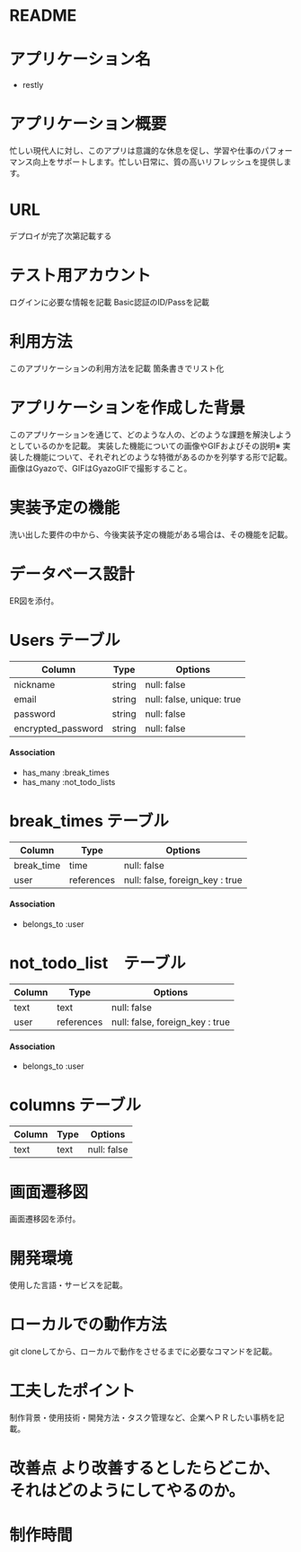 # README

# アプリケーション名	
* restly


# アプリケーション概要	
忙しい現代人に対し、このアプリは意識的な休息を促し、学習や仕事のパフォーマンス向上をサポートします。忙しい日常に、質の高いリフレッシュを提供します。

# URL	
デプロイが完了次第記載する

# テスト用アカウント	
ログインに必要な情報を記載
Basic認証のID/Passを記載

# 利用方法	
このアプリケーションの利用方法を記載
箇条書きでリスト化

# アプリケーションを作成した背景	
このアプリケーションを通じて、どのような人の、どのような課題を解決しようとしているのかを記載。
実装した機能についての画像やGIFおよびその説明※	実装した機能について、それぞれどのような特徴があるのかを列挙する形で記載。画像はGyazoで、GIFはGyazoGIFで撮影すること。

# 実装予定の機能	
洗い出した要件の中から、今後実装予定の機能がある場合は、その機能を記載。

# データベース設計	
ER図を添付。

# Users テーブル
| Column             | Type      | Options                   |
|--------------------|-----------|---------------------------|
| nickname           | string    | null: false               |
| email              | string    | null: false, unique: true |
| password           | string    | null: false               |
| encrypted_password | string    | null: false               |

#### Association
- has_many :break_times
- has_many :not_todo_lists


# break_times テーブル
| Column      | Type      | Options                            |
|-------------|-----------|------------------------------------|
| break_time  | time      | null: false                        |
| user        | references| null: false, foreign_key : true    |

#### Association
- belongs_to :user


# not_todo_list　テーブル
| Column      | Type      | Options                                   |
|-------------|-----------|-------------------------------------------|
| text        | text      | null: false                               |
| user        | references| null: false, foreign_key : true           |

#### Association
- belongs_to :user


# columns テーブル
| Column      | Type      | Options                         |
|-------------|-----------|---------------------------------|
| text        | text      | null: false                     |



# 画面遷移図	
画面遷移図を添付。

# 開発環境	
使用した言語・サービスを記載。

# ローカルでの動作方法	
git cloneしてから、ローカルで動作をさせるまでに必要なコマンドを記載。

# 工夫したポイント	
制作背景・使用技術・開発方法・タスク管理など、企業へＰＲしたい事柄を記載。

# 改善点	より改善するとしたらどこか、それはどのようにしてやるのか。

# 制作時間